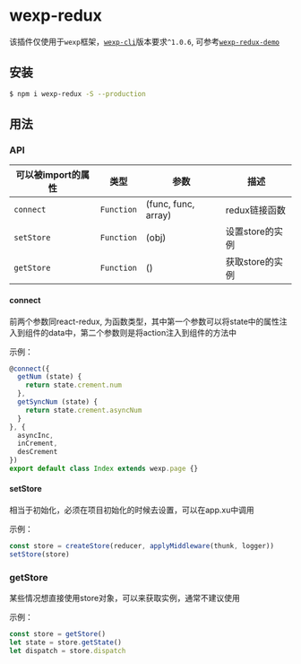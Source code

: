 # wexp-redux
该插件仅使用于`wexp`框架，[`wexp-cli`](https://github.com/Chaunjie/wexp-cli)版本要求`^1.0.6`, 可参考[`wexp-redux-demo`](https://github.com/Chaunjie/wexp-redux-demo)

## 安装
```bash
$ npm i wexp-redux -S --production
```

## 用法

### API

| 可以被import的属性 | 类型 | 参数 | 描述 |
|-------------|----------|--------------|----------------------------------------------------------------|
| `connect` | `Function` | (func, func, array) | redux链接函数 |
| `setStore`   | `Function` | (obj) | 设置store的实例 |
| `getStore`     | `Function` | () | 获取store的实例 |


#### connect
前两个参数同react-redux, 为函数类型，其中第一个参数可以将state中的属性注入到组件的data中，第二个参数则是将action注入到组件的方法中

示例：
```javascript
@connect({
  getNum (state) {
    return state.crement.num
  },
  getSyncNum (state) {
    return state.crement.asyncNum
  }
}, {
  asyncInc,
  inCrement,
  desCrement
})
export default class Index extends wexp.page {}
```

#### setStore
相当于初始化，必须在项目初始化的时候去设置，可以在app.xu中调用

示例：
```javascript
const store = createStore(reducer, applyMiddleware(thunk, logger))
setStore(store)
```

### getStore
某些情况想直接使用store对象，可以来获取实例，通常不建议使用

示例：
```javascript
const store = getStore()
let state = store.getState()
let dispatch = store.dispatch
```
